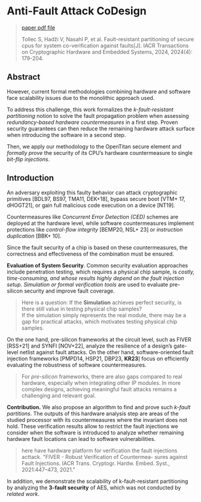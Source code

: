 # Anti-Fault Attack CoDesign

> [paper pdf file](./paper/Fault-Resistant%20Partitioning%20of%20Secure%20CPUs%20for%20System%20Co-Verification%20against%20Faults.pdf)
>
> Tollec S, Hadži V, Nasahl P, et al. Fault-resistant partitioning of secure cpus for system co-verification against faults[J]. IACR Transactions on Cryptographic Hardware and Embedded Systems, 2024, 2024(4): 179-204.

## Abstract

However, current formal methodologies combining hardware and software face scalability issues due to the monolithic approach used.

To address this challenge, this work formalizes the _k-fault-resistant partitioning_ notion to solve the fault propagation problem when assessing _redundancy-based hardware countermeasures_ in a first step.
Proven security guarantees can then reduce the remaining hardware attack surface when introducing the software in a second step.

Then, we apply our methodology to the OpenTitan secure element and _formally prove_ the security of its CPU’s hardware countermeasure to single _bit-flip injections_.

## Introduction

An adversary exploiting this faulty behavior can attack cryptographic primitives [BDL97, BS97, TMA11, DEK+18], bypass secure boot [VTM+ 17, dHOGT21], or gain full malicious code execution on a device [NT19].

Countermeasures like _Concurrent Error Detection (CED)_ schemes are deployed at the hardware level, while software countermeasures implement protections like _control-flow integrity_ [BEMP20, NSL+ 23] or _instruction duplication_ [BBK+ 10].

Since the fault security of a chip is based on these countermeasures, the correctness and effectiveness of the combination must be ensured.

**Evaluation of System Security**. Common security evaluation approaches include penetration testing, which requires a physical chip sample, is _costly, time-consuming, and whose results highly depend on the fault injection setup_. _Simulation or formal verification tools_ are used to evaluate pre-silicon security and improve fault coverage.

> Here is a question: If the **Simulation** achieves perfect security, is there still value in testing physical chip samples?  
> If the simulation simply represents the real module, there may be a gap for practical attacks, which motivates testing physical chip samples.

On the one hand, pre-silicon frameworks at the circuit level, such as FIVER [RSS+21] and SYNFI [NOV+22], analyze the resilience of a design’s gate-level netlist against fault attacks.
On the other hand, software-oriented fault injection frameworks [PMPD14, HSP21, DBP23, **KR23**] focus on efficiently evaluating the robustness of software countermeasures.

> For _pre-silicon_ frameworks, there are also gaps compared to real hardware, especially when integrating other IP modules. In more complex designs, achieving meaningful fault attacks remains a challenging and relevant goal.

**Contribution.** We also propose an algorithm to find and prove such _k-fault partitions_. The outputs of this hardware analysis step are areas of the studied processor with its countermeasures where the invariant does not hold. These verification results allow to restrict the fault injections we consider when the software is introduced to analyze whether remaining hardware fault locations can lead to software vulnerabilities.

> here have hardware platform for verification the fault injections acttack. "FIVER - Robust Verification of Countermea- sures against Fault Injections. IACR Trans. Cryptogr. Hardw. Embed. Syst., 2021:447–473, 2021."

In addition, we demonstrate the scalability of k-fault-resistant partitioning by analyzing the **3-fault security** of AES, which was not conducted by _related work_.

##

